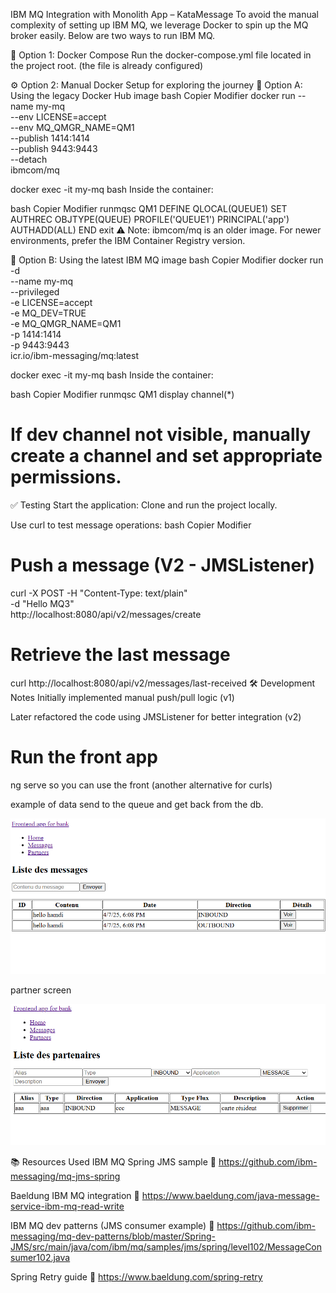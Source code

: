 IBM MQ Integration with Monolith App – KataMessage
To avoid the manual complexity of setting up IBM MQ, we leverage Docker to spin up the MQ broker easily. Below are two ways to run IBM MQ.

🚀 Option 1: Docker Compose
Run the docker-compose.yml file located in the project root. (the file is already configured)

⚙️ Option 2: Manual Docker Setup for exploring the journey
🔹 Option A: Using the legacy Docker Hub image
bash
Copier
Modifier
docker run --name my-mq \
--env LICENSE=accept \
--env MQ_QMGR_NAME=QM1 \
--publish 1414:1414 \
--publish 9443:9443 \
--detach \
ibmcom/mq

docker exec -it my-mq bash
Inside the container:

bash
Copier
Modifier
runmqsc QM1
DEFINE QLOCAL(QUEUE1)
SET AUTHREC OBJTYPE(QUEUE) PROFILE('QUEUE1') PRINCIPAL('app') AUTHADD(ALL)
END
exit
⚠️ Note: ibmcom/mq is an older image. For newer environments, prefer the IBM Container Registry version.

🔹 Option B: Using the latest IBM MQ image
bash
Copier
Modifier
docker run -d \
--name my-mq \
--privileged \
-e LICENSE=accept \
-e MQ_DEV=TRUE \
-e MQ_QMGR_NAME=QM1 \
-p 1414:1414 \
-p 9443:9443 \
icr.io/ibm-messaging/mq:latest

docker exec -it my-mq bash
Inside the container:

bash
Copier
Modifier
runmqsc QM1
display channel(*)

# If dev channel not visible, manually create a channel and set appropriate permissions.
✅ Testing
Start the application:
Clone and run the project locally.

Use curl to test message operations:
bash
Copier
Modifier
# Push a message (V2 - JMSListener)
curl -X POST -H "Content-Type: text/plain" \
-d "Hello MQ3" \
http://localhost:8080/api/v2/messages/create

# Retrieve the last message
curl http://localhost:8080/api/v2/messages/last-received
🛠 Development Notes
Initially implemented manual push/pull logic (v1)

Later refactored the code using JMSListener for better integration (v2)


# Run the front app
ng serve so you can use the front (another alternative for curls)

example of data send to the queue and get back from the db.

![img_1.png](img_1.png)


partner screen

![img_2.png](img_2.png)

📚 Resources Used
IBM MQ Spring JMS sample
🔗 https://github.com/ibm-messaging/mq-jms-spring

Baeldung IBM MQ integration
🔗 https://www.baeldung.com/java-message-service-ibm-mq-read-write

IBM MQ dev patterns (JMS consumer example)
🔗 https://github.com/ibm-messaging/mq-dev-patterns/blob/master/Spring-JMS/src/main/java/com/ibm/mq/samples/jms/spring/level102/MessageConsumer102.java

Spring Retry guide
🔗 https://www.baeldung.com/spring-retry

